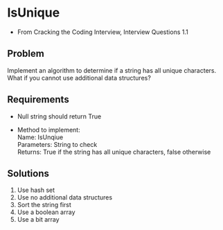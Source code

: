 ﻿# IsUnique
- From Cracking the Coding Interview, Interview Questions 1.1

## Problem
Implement an algorithm to determine if a string has all unique characters. What if you cannot use additional data structures?

## Requirements
- Null string should return True

- Method to implement:  
Name: IsUnqiue  
Parameters: String to check   
Returns: True if the string has all unique characters, false otherwise  

## Solutions
1. Use hash set
2. Use no additional data structures
3. Sort the string first
4. Use a boolean array
5. Use a bit array